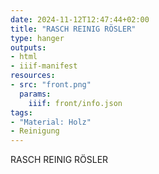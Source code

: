 ```yaml
---
date: 2024-11-12T12:47:44+02:00
title: "RASCH REINIG RÖSLER"
type: hanger
outputs:
- html
- iiif-manifest
resources:
- src: "front.png"
  params:
    iiif: front/info.json
tags:
- "Material: Holz"
- Reinigung
---
```

RASCH REINIG RÖSLER

